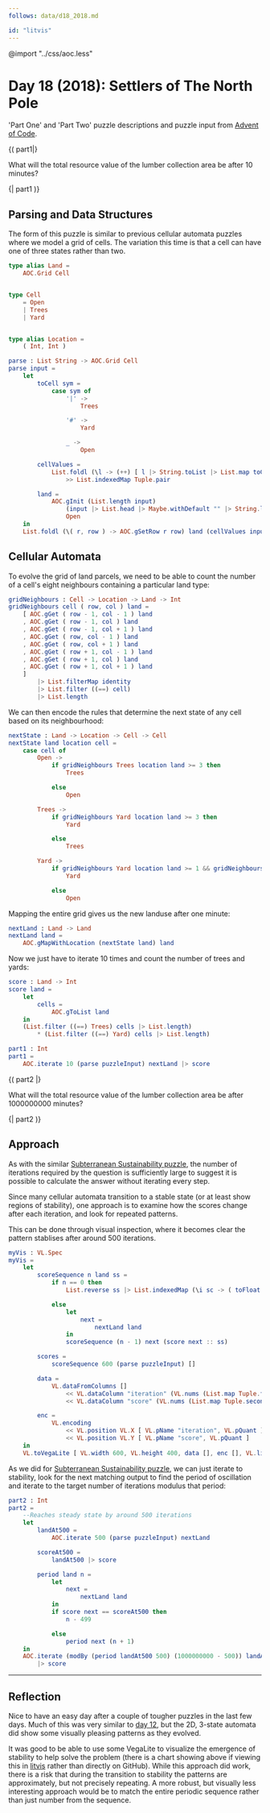 ```yaml
---
follows: data/d18_2018.md

id: "litvis"
---
```


@import "../css/aoc.less"

# Day 18 (2018): Settlers of The North Pole

'Part One' and 'Part Two' puzzle descriptions and puzzle input from [Advent of Code](https://adventofcode.com/2018/day/18).

{( part1|}

What will the total resource value of the lumber collection area be after 10 minutes?

{| part1 )}

## Parsing and Data Structures

The form of this puzzle is similar to previous cellular automata puzzles where we model a grid of cells. The variation this time is that a cell can have one of three states rather than two.

```elm {l}
type alias Land =
    AOC.Grid Cell


type Cell
    = Open
    | Trees
    | Yard


type alias Location =
    ( Int, Int )
```

```elm {l}
parse : List String -> AOC.Grid Cell
parse input =
    let
        toCell sym =
            case sym of
                '|' ->
                    Trees

                '#' ->
                    Yard

                _ ->
                    Open

        cellValues =
            List.foldl (\l -> (++) [ l |> String.toList |> List.map toCell ]) []
                >> List.indexedMap Tuple.pair

        land =
            AOC.gInit (List.length input)
                (input |> List.head |> Maybe.withDefault "" |> String.length)
                Open
    in
    List.foldl (\( r, row ) -> AOC.gSetRow r row) land (cellValues input)
```

## Cellular Automata

To evolve the grid of land parcels, we need to be able to count the number of a cell's eight neighbours containing a particular land type:

```elm {l}
gridNeighbours : Cell -> Location -> Land -> Int
gridNeighbours cell ( row, col ) land =
    [ AOC.gGet ( row - 1, col - 1 ) land
    , AOC.gGet ( row - 1, col ) land
    , AOC.gGet ( row - 1, col + 1 ) land
    , AOC.gGet ( row, col - 1 ) land
    , AOC.gGet ( row, col + 1 ) land
    , AOC.gGet ( row + 1, col - 1 ) land
    , AOC.gGet ( row + 1, col ) land
    , AOC.gGet ( row + 1, col + 1 ) land
    ]
        |> List.filterMap identity
        |> List.filter ((==) cell)
        |> List.length
```

We can then encode the rules that determine the next state of any cell based on its neighbourhood:

```elm {l}
nextState : Land -> Location -> Cell -> Cell
nextState land location cell =
    case cell of
        Open ->
            if gridNeighbours Trees location land >= 3 then
                Trees

            else
                Open

        Trees ->
            if gridNeighbours Yard location land >= 3 then
                Yard

            else
                Trees

        Yard ->
            if gridNeighbours Yard location land >= 1 && gridNeighbours Trees location land >= 1 then
                Yard

            else
                Open
```

Mapping the entire grid gives us the new landuse after one minute:

```elm {l}
nextLand : Land -> Land
nextLand land =
    AOC.gMapWithLocation (nextState land) land
```

Now we just have to iterate 10 times and count the number of trees and yards:

```elm {l}
score : Land -> Int
score land =
    let
        cells =
            AOC.gToList land
    in
    (List.filter ((==) Trees) cells |> List.length)
        * (List.filter ((==) Yard) cells |> List.length)
```

```elm {l r}
part1 : Int
part1 =
    AOC.iterate 10 (parse puzzleInput) nextLand |> score
```

{( part2 |}

What will the total resource value of the lumber collection area be after 1000000000 minutes?

{| part2 )}

## Approach

As with the similar [Subterranean Sustainability puzzle](d12_2018.md), the number of iterations required by the question is sufficiently large to suggest it is possible to calculate the answer without iterating every step.

Since many cellular automata transition to a stable state (or at least show regions of stability), one approach is to examine how the scores change after each iteration, and look for repeated patterns.

This can be done through visual inspection, where it becomes clear the pattern stablises after around 500 iterations.

```elm {v}
myVis : VL.Spec
myVis =
    let
        scoreSequence n land ss =
            if n == 0 then
                List.reverse ss |> List.indexedMap (\i sc -> ( toFloat i, toFloat sc ))

            else
                let
                    next =
                        nextLand land
                in
                scoreSequence (n - 1) next (score next :: ss)

        scores =
            scoreSequence 600 (parse puzzleInput) []

        data =
            VL.dataFromColumns []
                << VL.dataColumn "iteration" (VL.nums (List.map Tuple.first scores))
                << VL.dataColumn "score" (VL.nums (List.map Tuple.second scores))

        enc =
            VL.encoding
                << VL.position VL.X [ VL.pName "iteration", VL.pQuant ]
                << VL.position VL.Y [ VL.pName "score", VL.pQuant ]
    in
    VL.toVegaLite [ VL.width 600, VL.height 400, data [], enc [], VL.line [] ]
```

As we did for [Subterranean Sustainability puzzle](d12_2018.md), we can just iterate to stability, look for the next matching output to find the period of oscillation and iterate to the target number of iterations modulus that period:

```elm {l r}
part2 : Int
part2 =
    --Reaches steady state by around 500 iterations
    let
        landAt500 =
            AOC.iterate 500 (parse puzzleInput) nextLand

        scoreAt500 =
            landAt500 |> score

        period land n =
            let
                next =
                    nextLand land
            in
            if score next == scoreAt500 then
                n - 499

            else
                period next (n + 1)
    in
    AOC.iterate (modBy (period landAt500 500) (1000000000 - 500)) landAt500 nextLand
        |> score
```

---

## Reflection

Nice to have an easy day after a couple of tougher puzzles in the last few days. Much of this was very similar to [day 12](d12_2018.md), but the 2D, 3-state automata did show some visually pleasing patterns as they evolved.

It was good to be able to use some VegaLite to visualize the emergence of stability to help solve the problem (there is a chart showing above if viewing this in [litvis](https://github.com/gicentre/litvis) rather than directly on GitHub). While this approach did work, there is a risk that during the transition to stability the patterns are approximately, but not precisely repeating. A more robust, but visually less interesting approach would be to match the entire periodic sequence rather than just number from the sequence.

